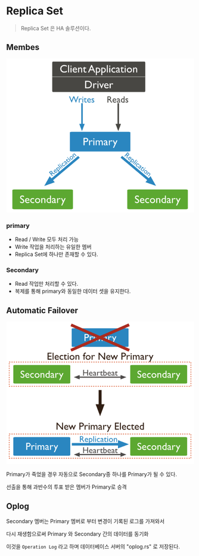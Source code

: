 # Replica Set

> Replica Set 은 HA 솔루션이다.

## Membes

![](<../../.gitbook/assets/image (2) (1) (1).png>)

### primary

* Read / Write 모두 처리 가능
* Write 작업을 처리하는 유일한 멤버
* Replica Set에 하나만 존재할  수 있다.

### Secondary&#x20;

* Read 작업만 처리할 수 있다.
* 복제를 통해 primary와 동일한 데이터 셋을 유지한다.



## Automatic Failover

![](<../../.gitbook/assets/image (1) (1) (1).png>)

Primary가 죽었을 경우 자동으로  Secondary중 하나를 Primary가 될 수 있다.

선출을 통해 과반수의 투표 받은 멤버가 Primary로  승격



## Oplog

Secondary 멤버는 Primary 멤버로 부터 변경이 기록된 로그를 가져와서&#x20;

다시 재생함으로써 Primary 와 Secondary 간의 데이터를 동기화

이것을 `Operation Log` 라고 하며 데이터베이스 서버의 "oplog.rs" 로 저장된다.


